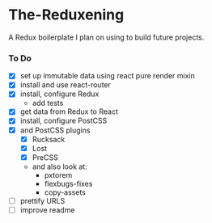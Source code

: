 # The-Reduxening
A Redux boilerplate I plan on using to build future projects.

### To Do
- [x] set up immutable data using react pure render mixin
- [x] install and use react-router
- [x] install, configure Redux
	- add tests
- [x] get data from Redux to React
- [x] install, configure PostCSS 
- [x] and PostCSS plugins
	- [x] Rucksack
	- [x] Lost
	- [x] PreCSS
	- and also look at: 
		- pxtorem
		- flexbugs-fixes
		- copy-assets
- [ ] prettify URLS
- [ ] improve readme